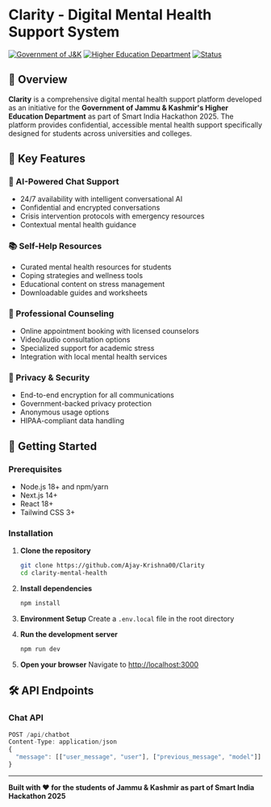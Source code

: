 # Clarity - Digital Mental Health Support System

[![Government of J&K](https://img.shields.io/badge/Government-Jammu%20%26%20Kashmir-blue)](https://jk.gov.in)
[![Higher Education Department](https://img.shields.io/badge/Department-Higher%20Education-green)](https://highereducationjk.gov.in)
[![Status](https://img.shields.io/badge/Status-Active-success)](https://github.com)

## 🎯 Overview

**Clarity** is a comprehensive digital mental health support platform developed as an initiative for the **Government of Jammu & Kashmir's Higher Education Department** as part of Smart India Hackathon 2025. The platform provides confidential, accessible mental health support specifically designed for students across universities and colleges.

## 🌟 Key Features

### 🤖 AI-Powered Chat Support
- 24/7 availability with intelligent conversational AI
- Confidential and encrypted conversations
- Crisis intervention protocols with emergency resources
- Contextual mental health guidance

### 📚 Self-Help Resources
- Curated mental health resources for students
- Coping strategies and wellness tools
- Educational content on stress management
- Downloadable guides and worksheets

### 📅 Professional Counseling
- Online appointment booking with licensed counselors
- Video/audio consultation options
- Specialized support for academic stress
- Integration with local mental health services

### 🔐 Privacy & Security
- End-to-end encryption for all communications
- Government-backed privacy protection
- Anonymous usage options
- HIPAA-compliant data handling

## 🚀 Getting Started

### Prerequisites
- Node.js 18+ and npm/yarn
- Next.js 14+
- React 18+
- Tailwind CSS 3+

### Installation

1. **Clone the repository**
   ```bash
   git clone https://github.com/Ajay-Krishna00/Clarity
   cd clarity-mental-health
   ```

2. **Install dependencies**
   ```bash
   npm install
   ```

3. **Environment Setup**
   Create a `.env.local` file in the root directory
   <!-- ```env
   # API Configuration
   NEXT_PUBLIC_API_URL=your_api_endpoint
   CHATBOT_API_KEY=your_chatbot_api_key
   
   # Database Configuration
   DATABASE_URL=your_database_connection_string
   
   # Authentication
   NEXTAUTH_SECRET=your_nextauth_secret
   NEXTAUTH_URL=http://localhost:3000
   
   # Email Service
   EMAIL_SERVER_HOST=smtp.gmail.com
   EMAIL_SERVER_PORT=587
   EMAIL_SERVER_USER=your_email
   EMAIL_SERVER_PASSWORD=your_app_password
   
   # Calendar Integration
   GOOGLE_CALENDAR_API_KEY=your_google_calendar_key
   ``` -->

4. **Run the development server**
   ```bash
   npm run dev
   ```

5. **Open your browser**
   Navigate to [http://localhost:3000](http://localhost:3000)


## 🛠️ API Endpoints

### Chat API
```javascript
POST /api/chatbot
Content-Type: application/json
{
  "message": [["user_message", "user"], ["previous_message", "model"]]
}
```
---

**Built with ❤️ for the students of Jammu & Kashmir as part of Smart India Hackathon 2025**
